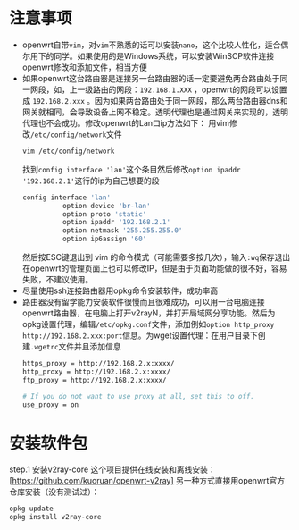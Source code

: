 # 注意事项
- openwrt自带`vim`，对`vim`不熟悉的话可以安装`nano`，这个比较人性化，适合偶尔用下的同学。如果使用的是Windows系统，可以安装WinSCP软件连接openwrt修改和添加文件，相当方便
- 如果openwrt这台路由器是连接另一台路由器的话一定要避免两台路由处于同一网段，如，上一级路由的网段：`192.168.1.XXX` ，openwrt的网段可以设置成 `192.168.2.xxx` 。因为如果两台路由处于同一网段，那么两台路由器dns和网关就相同，会导致设备上网不稳定。透明代理也是通过网关来实现的，透明代理也不会成功。修改openwrt的Lan口ip方法如下：
  用vim修改`/etc/config/network`文件
  ```bash
  vim /etc/config/network
  ```
  找到`config interface 'lan'`这个条目然后修改`option ipaddr '192.168.2.1'`这行的ip为自己想要的段
  ```bash
  config interface 'lan'
        	option device 'br-lan'
        	option proto 'static'
        	option ipaddr '192.168.2.1'
        	option netmask '255.255.255.0'
        	option ip6assign '60'
  ```
  然后按ESC键退出到 vim 的命令模式（可能需要多按几次），输入`:wq`保存退出
  在openwrt的管理页面上也可以修改IP，但是由于页面功能做的很不好，容易失败，不建议使用。
- 尽量使用ssh连接路由器用opkg命令安装软件，成功率高
- 路由器没有留学能力安装软件很慢而且很难成功，可以用一台电脑连接openwrt路由器，在电脑上打开v2rayN，并打开局域网分享功能。然后为opkg设置代理，编辑`/etc/opkg.conf`文件，添加例如`option http_proxy http://192.168.2.xxx:port`信息。为wget设置代理：在用户目录下创建`.wgetrc`文件并且添加信息
  ```bash
  https_proxy = http://192.168.2.x:xxxx/
  http_proxy = http://192.168.2.x:xxxx/
  ftp_proxy = http://192.168.2.x:xxxx/
  
  # If you do not want to use proxy at all, set this to off.
  use_proxy = on
  ```

# 安装软件包
step.1 安装v2ray-core
这个项目提供在线安装和离线安装：[https://github.com/kuoruan/openwrt-v2ray]
另一种方式直接用openwrt官方仓库安装（没有测试过）：
```bash
opkg update
opkg install v2ray-core
```
